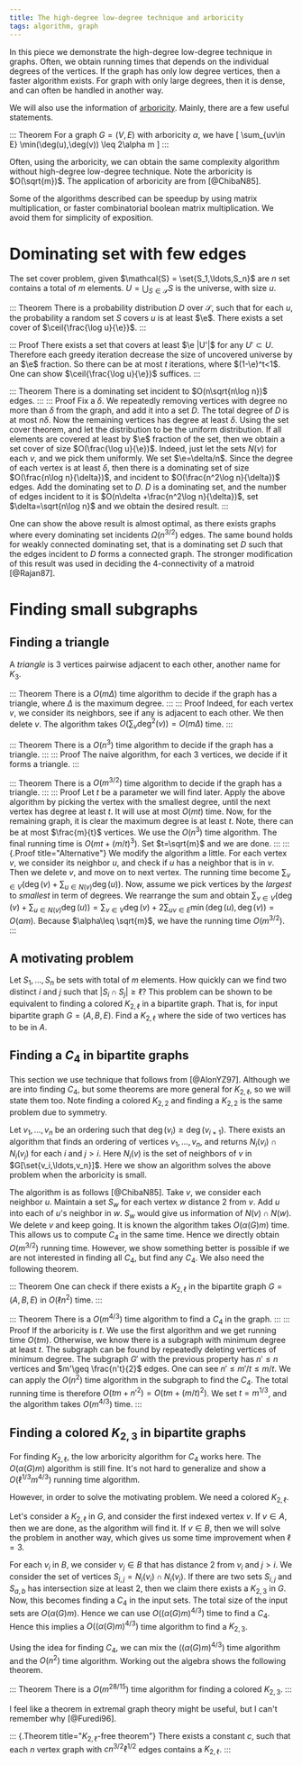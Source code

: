 ```yaml
---
title: The high-degree low-degree technique and arboricity 
tags: algorithm, graph
---
```


In this piece we demonstrate the high-degree low-degree technique in graphs. Often, we obtain running times that depends on the individual degrees of the vertices. If the graph has only low degree vertices, then a faster algorithm exists. For graph with only large degrees, then it is dense, and can often be handled in another way.

We will also use the information of [arboricity](https://en.wikipedia.org/wiki/Arboricity). 
Mainly, there are a few useful statements. 

::: Theorem
For a graph $G=(V,E)$ with arboricity $\alpha$, we have 
\[
    \sum_{uv\in E} \min(\deg(u),\deg(v)) \leq 2\alpha m
\]
:::

Often, using the arboricity, we can obtain the same complexity algorithm without high-degree low-degree technique. Note the arboricity is $O(\sqrt{m})$. The application of arboricity are from [@ChibaN85].

Some of the algorithms described can be speedup by using matrix multiplication, or faster combinatorial boolean matrix multiplication. We avoid them for simplicity of exposition. 

# Dominating set with few edges

The set cover problem, given $\mathcal{S} = \set{S_1,\ldots,S_n}$ are $n$ set contains a total of $m$ elements. $U=\bigcup_{S\in \mathcal{S}} S$ is the universe, with size $u$.

::: Theorem
There is a probability distribution $D$ over $\mathcal{S}$, such that for each $u$, the probability a random set $S$ covers $u$ is at least $\e$. There exists a set cover of $\ceil{\frac{\log u}{\e}}$.
:::

::: Proof
There exists a set that covers at least $\e |U'|$ for any $U' \subset U$. Therefore each greedy iteration decrease the size of uncovered universe by an $\e$ fraction. So there can be at most $t$ iterations, where $(1-\e)^t<1$. One can show $\ceil{\frac{\log u}{\e}}$ suffices. 
:::

::: Theorem 
There is a dominating set incident to $O(n\sqrt{n\log n})$ edges.
:::
::: Proof
Fix a $\delta$. We repeatedly removing vertices with degree no more than $\delta$ from the graph, and add it into a set $D$. The total degree of $D$ is at most $n\delta$. Now the remaining vertices has degree at least $\delta$. 
Using the set cover theorem, and let the distribution to be the uniform distribution. If all elements are covered at least by $\e$ fraction of the set, then we obtain a set cover of size $O(\frac{\log u}{\e})$. Indeed, just let the sets $N(v)$ for each $v$, and we pick them uniformly. We set $\e=\delta/n$. Since the degree of each vertex is at least $\delta$, then there is a dominating set of size $O(\frac{n\log n}{\delta})$, and incident to $O(\frac{n^2\log n}{\delta})$ edges. Add the dominating set to $D$.
$D$ is a dominating set, and the number of edges incident to it is $O(n\delta +\frac{n^2\log n}{\delta})$, set $\delta=\sqrt{n\log n}$ and we obtain the desired result.
:::

One can show the above result is almost optimal, as there exists graphs where every dominating set incidents $\Omega(n^{3/2})$ edges. The same bound holds for weakly connected dominating set, that is a dominating set $D$ such that the edges incident to $D$ forms a connected graph. The stronger modification of this result was used in deciding the $4$-connectivity of a matroid [@Rajan87]. 

# Finding small subgraphs

## Finding a triangle

A _triangle_ is $3$ vertices pairwise adjacent to each other, another name for $K_3$.

::: Theorem
There is a $O(m\Delta)$ time algorithm to decide if the graph has a triangle, where $\Delta$ is the maximum degree.
::: 
::: Proof
Indeed, for each vertex $v$, we consider its neighbors, see if any is adjacent to each other. We then delete $v$. The algorithm takes $O(\sum_{v} \deg^2(v)) = O(m\Delta)$ time. 
:::

::: Theorem
There is a $O(n^3)$ time algorithm to decide if the graph has a triangle.
:::
::: Proof
The naive algorithm, for each $3$ vertices, we decide if it forms a triangle. 
:::

::: Theorem
There is a $O(m^{3/2})$ time algorithm to decide if the graph has a triangle. 
::: 
::: Proof
Let $t$ be a parameter we will find later. Apply the above algorithm by picking the vertex with the smallest degree, until the next vertex has degree at least $t$. It will use at most $O(mt)$ time. Now, for the remaining graph, it is clear the maximum degree is at least $t$. Note, there can be at most $\frac{m}{t}$ vertices. We use the $O(n^3)$ time algorithm. The final running time is $O(mt+(m/t)^3)$. Set $t=\sqrt{m}$ and we are done. 
:::
::: {.Proof title="Alternative"}
We modify the algorithm a little. For each vertex $v$, we consider its neighbor $u$, and check if $u$ has a neighbor that is in $v$. Then we delete $v$, and move on to next vertex. The running time become $\sum_{v\in V} (\deg(v)+\sum_{u\in N(v)} \deg(u))$. Now, assume we pick vertices by the _largest_ to _smallest_ in term of degrees. We rearrange the sum and obtain $\sum_{v\in V}  (\deg(v)+\sum_{u\in N(v)} \deg(u)) = \sum_{v\in V} \deg(v) + 2 \sum_{uv\in E} \min(\deg(u),\deg(v)) = O(\alpha m)$. 
Because $\alpha\leq \sqrt{m}$, we have the running time $O(m^{3/2})$.
:::

## A motivating problem

Let $S_1,\ldots,S_n$ be sets with total of $m$ elements. How quickly can we find two distinct $i$ and $j$ such that $|S_i\cap S_j|\geq \ell$? This problem can be shown to be equivalent to finding a colored $K_{2,\ell}$ in a bipartite graph. That is, for input bipartite graph $G=(A,B,E)$. Find a $K_{2,\ell}$ where the side of two vertices has to be in $A$. 

## Finding a $C_4$ in bipartite graphs

This section we use technique that follows from [@AlonYZ97]. Although we are into finding $C_4$, but some theorems are more general for $K_{2,\ell}$, so we will state them too. Note finding a colored $K_{2,2}$ and finding a $K_{2,2}$ is the same problem due to symmetry. 

Let $v_1,\ldots,v_n$ be an ordering such that $\deg(v_i)\geq \deg(v_{i+1})$. There exists an algorithm that finds an ordering of vertices $v_1,\ldots,v_n$, and returns $N_i(v_i)\cap N_i(v_j)$ for each $i$ and $j>i$. Here $N_i(v)$ is the set of neighbors of $v$ in $G[\set{v_i,\ldots,v_n}]$.
Here we show an algorithm solves the above problem when the arboricity is small. 

The algorithm is as follows [@ChibaN85]. Take $v$, we consider each neighbor $u$. Maintain a set $S_w$ for each vertex $w$ distance $2$ from $v$. Add $u$ into each of $u$'s neighbor in $w$. $S_w$ would give us information of $N(v)\cap N(w)$. We delete $v$ and keep going. It is known the algorithm takes $O(\alpha(G)m)$ time. This allows us to compute $C_4$ in the same time. Hence we directly obtain $O(m^{3/2})$ running time. However, we show something better is possible if we are not interested in finding all $C_4$, but find any $C_4$. We also need the following theorem.

::: Theorem
  One can check if there exists a $K_{2,\ell}$ in the bipartite graph $G=(A,B,E)$ in $O(\ell n^2)$ time.
:::

::: Theorem
  There is a $O(m^{4/3})$ time algorithm to find a $C_4$ in the graph.
:::
::: Proof
  If the arboricity is $t$. We use the first algorithm and we get running time $O(t m)$. Otherwise, we know there is a subgraph with minimum degree at least $t$. The subgraph can be found by repeatedly deleting vertices of minimum degree. The subgraph $G'$ with the previous property has $n'\leq n$ vertices and $m'\geq \frac{n't}{2}$ edges. One can see $n'\leq m'/t\leq m/t$. We can apply the $O(n^2)$ time algorithm in the subgraph to find the $C_4$. The total running time is therefore $O(tm + n'^2) = O(tm+(m/t)^2)$.
  We set $t=m^{1/3}$, and the algorithm takes $O(m^{4/3})$ time. 
:::

## Finding a colored $K_{2,3}$ in bipartite graphs

For finding $K_{2,\ell}$, the low arboricity algorithm for $C_4$ works here. The $O(\alpha(G)m)$ algorithm is still fine. It's not hard to generalize and show a $O(\ell^{1/3}m^{4/3})$ running time algorithm.

However, in order to solve the motivating problem. We need a colored $K_{2,\ell}$.

Let's consider a $K_{2,\ell}$ in $G$, and consider the first indexed vertex $v$. If $v\in A$, then we are done, as the algorithm will find it. If $v\in B$, then we will solve the problem in another way, which gives us some time improvement when $\ell=3$. 

For each $v_i$ in $B$, we consider $v_j\in B$ that has distance $2$ from $v_i$ and $j>i$. We consider the set of vertices $S_{i,j} = N_i(v_i)\cap N_i(v_j)$. 
If there are two sets $S_{i,j}$ and $S_{a,b}$ has intersection size at least $2$, then we claim there exists a $K_{2,3}$ in $G$. Now, this becomes finding a $C_4$ in the input sets. The total size of the input sets are $O(\alpha(G)m)$. Hence we can use $O((\alpha(G)m)^{4/3})$ time to find a $C_4$. Hence this implies a $O((\alpha(G)m)^{4/3})$ time algorithm to find a $K_{2,3}$. 

Using the idea for finding $C_4$, we can mix the $((\alpha(G)m)^{4/3})$ time algorithm and the $O(n^2)$ time algorithm. Working out the algebra shows the following theorem.

::: Theorem
  There is a $O(m^{28/15})$ time algorithm for finding a colored $K_{2,3}$.
:::

I feel like a theorem in extremal graph theory might be useful, but I can't remember why [@Furedi96]. 

::: {.Theorem title="$K_{2,\ell}$-free theorem"}
  There exists a constant $c$, such that each $n$ vertex graph with $c n^{3/2} \ell^{1/2}$ edges contains a $K_{2,\ell}$.
:::